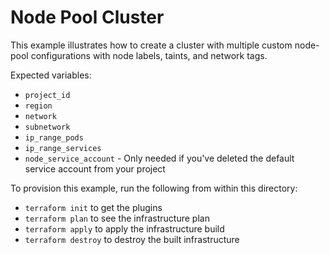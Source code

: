 # Node Pool Cluster

This example illustrates how to create a cluster with multiple custom node-pool configurations with node labels, taints, and network tags.

Expected variables:
- `project_id`
- `region`
- `network`
- `subnetwork`
- `ip_range_pods`
- `ip_range_services`
- `node_service_account` - Only needed if you've deleted the default service account from your project

To provision this example, run the following from within this directory:
- `terraform init` to get the plugins
- `terraform plan` to see the infrastructure plan
- `terraform apply` to apply the infrastructure build
- `terraform destroy` to destroy the built infrastructure
